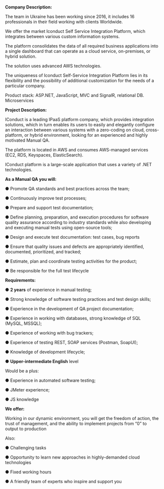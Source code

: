 **Company Description:**

The team in Ukraine has been working since 2016, it includes 16 professionals
in their field working with clients Worldwide.

We offer the market Iconduct Self Service Integration Platform, which
integrates between various custom information systems.

The platform consolidates the data of all required business applications into
a single dashboard that can operate as a cloud service, on-premises, or hybrid
solution.

The solution uses advanced AWS technologies.

The uniqueness of Iconduct Self-Service Integration Platform lies in its
flexibility and the possibility of additional customization for the needs of a
particular company.

Product stack: ASP.NET, JavaScript, MVC and SignalR, relational DB.
Microservices

**Project Description:**

IConduct is a leading IPaaS platform company, which provides integration
solutions, which in turn enables its users to easily and elegantly configure
an interaction between various systems with a zero-coding on cloud, cross-
platform, or hybrid environment, looking for an experienced and highly
motivated Manual QA.

The platform is located in AWS and consumes AWS-managed services (EC2, RDS,
Keyspaces, ElasticSearch).

IConduct platform is a large-scale application that uses a variety of .NET
technologies.

**As a Manual QA you will:**

● Promote QA standards and best practices across the team;

● Continuously improve test processes;

● Prepare and support test documentation;

● Define planning, preparation, and execution procedures for software quality
assurance according to industry standards while also developing and executing
manual tests using open-source tools;

● Design and execute test documentation: test cases, bug reports

● Ensure that quality issues and defects are appropriately identified,
documented, prioritized, and tracked;

● Estimate, plan and coordinate testing activities for the product;

● Be responsible for the full test lifecycle

**Requirements:**

● **2 years** of experience in manual testing;

● Strong knowledge of software testing practices and test design skills;

● Experience in the development of QA project documentation;

● Experience in working with databases, strong knowledge of SQL (MySQL,
MSSQL);

● Experience of working with bug trackers;

● Experience of testing REST, SOAP services (Postman, SoapUI);

● Knowledge of development lifecycle;

● **Upper-intermediate English** level

Would be a plus:

● Experience in automated software testing;

● JMeter experience;

● JS knowledge

**We offer:**

Working in our dynamic environment, you will get the freedom of action, the
trust of management, and the ability to implement projects from “0” to output
to production

Also:

● Challenging tasks

● Opportunity to learn new approaches in highly-demanded cloud technologies

● Fixed working hours

● A friendly team of experts who inspire and support you